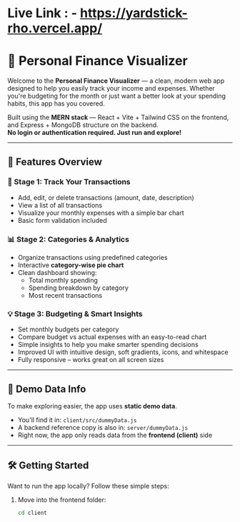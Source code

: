 # Live Link : - https://yardstick-rho.vercel.app/

# 💸 Personal Finance Visualizer

Welcome to the **Personal Finance Visualizer** — a clean, modern web app designed to help you easily track your income and expenses. Whether you're budgeting for the month or just want a better look at your spending habits, this app has you covered.

Built using the **MERN stack** — React + Vite + Tailwind CSS on the frontend, and Express + MongoDB structure on the backend.  
**No login or authentication required. Just run and explore!**

---

## 🚀 Features Overview

### 🧾 Stage 1: Track Your Transactions
- Add, edit, or delete transactions (amount, date, description)
- View a list of all transactions
- Visualize your monthly expenses with a simple bar chart
- Basic form validation included

### 📊 Stage 2: Categories & Analytics
- Organize transactions using predefined categories
- Interactive **category-wise pie chart**
- Clean dashboard showing:
  - Total monthly spending
  - Spending breakdown by category
  - Most recent transactions

### 💡 Stage 3: Budgeting & Smart Insights
- Set monthly budgets per category
- Compare budget vs actual expenses with an easy-to-read chart
- Simple insights to help you make smarter spending decisions
- Improved UI with intuitive design, soft gradients, icons, and whitespace
- Fully responsive – works great on all screen sizes

---

## 🧪 Demo Data Info

To make exploring easier, the app uses **static demo data**.

- You'll find it in: `client/src/dummyData.js`
- A backend reference copy is also in: `server/dummyData.js`
- Right now, the app only reads data from the **frontend (client)** side

---

## 🛠 Getting Started

Want to run the app locally? Follow these simple steps:

1. Move into the frontend folder:
   ```bash
   cd client
